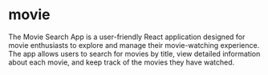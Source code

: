 # movie
 The Movie Search App is a user-friendly React application designed for movie enthusiasts to explore and manage their movie-watching experience. The app allows users to search for movies by title, view detailed information about each movie, and keep track of the movies they have watched.
